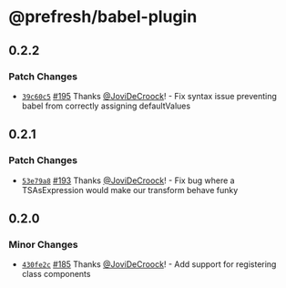 # @prefresh/babel-plugin

## 0.2.2

### Patch Changes

- [`39c60c5`](https://github.com/JoviDeCroock/prefresh/commit/39c60c5862adef106fed1ca59a968f40cdacdd10) [#195](https://github.com/JoviDeCroock/prefresh/pull/195) Thanks [@JoviDeCroock](https://github.com/JoviDeCroock)! - Fix syntax issue preventing babel from correctly assigning defaultValues

## 0.2.1

### Patch Changes

- [`53e79a8`](https://github.com/JoviDeCroock/prefresh/commit/53e79a8bcdf5ef3a9387e46307cfd0ce1a2a3186) [#193](https://github.com/JoviDeCroock/prefresh/pull/193) Thanks [@JoviDeCroock](https://github.com/JoviDeCroock)! - Fix bug where a TSAsExpression would make our transform behave funky

## 0.2.0

### Minor Changes

- [`430fe2c`](https://github.com/JoviDeCroock/prefresh/commit/430fe2c2b281b1973a74c542a38c1bb5be2a6559) [#185](https://github.com/JoviDeCroock/prefresh/pull/185) Thanks [@JoviDeCroock](https://github.com/JoviDeCroock)! - Add support for registering class components
